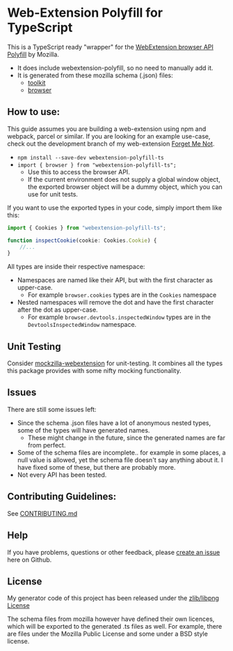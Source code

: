 # Web-Extension Polyfill for TypeScript

This is a TypeScript ready "wrapper" for the [WebExtension browser API Polyfill](https://github.com/mozilla/webextension-polyfill) by Mozilla.
* It does include webextension-polyfill, so no need to manually add it.
* It is generated from these mozilla schema (.json) files:
  * [toolkit](https://hg.mozilla.org/integration/autoland/raw-file/tip/toolkit/components/extensions/schemas/)
  * [browser](https://hg.mozilla.org/integration/autoland/raw-file/tip/browser/components/extensions/schemas/)

## How to use:
This guide assumes you are building a web-extension using npm and webpack, parcel or similar.
If you are looking for an example use-case, check out the development branch of my web-extension [Forget Me Not](https://github.com/lusito/forget-me-not/tree/develop).

* `npm install --save-dev webextension-polyfill-ts`
* `import { browser } from "webextension-polyfill-ts";`
  * Use this to access the browser API.
  * If the current environment does not supply a global window object, the exported browser object will be a dummy object, which you can use for unit tests.

If you want to use the exported types in your code, simply import them like this:
```typescript
import { Cookies } from "webextension-polyfill-ts";

function inspectCookie(cookie: Cookies.Cookie) {
    //...
}
```

All types are inside their respective namespace:
* Namespaces are named like their API, but with the first character as upper-case.
  * For example `browser.cookies` types are in the `Cookies` namespace
* Nested namespaces will remove the dot and have the first character after the dot as upper-case.
  * For example `browser.devtools.inspectedWindow` types are in the `DevtoolsInspectedWindow` namespace.

## Unit Testing
Consider [mockzilla-webextension](https://lusito.github.io/mockzilla-webextension/) for unit-testing. It combines all the types this package provides with some nifty mocking functionality.

## Issues
There are still some issues left:
* Since the schema .json files have a lot of anonymous nested types, some of the types will have generated names.
  * These might change in the future, since the generated names are far from perfect.
* Some of the schema files are incomplete.. for example in some places, a null value is allowed, yet the schema file doesn't say anything about it. I have fixed some of these, but there are probably more.
* Not every API has been tested.

## Contributing Guidelines:

See [CONTRIBUTING.md](CONTRIBUTING.md)

## Help
If you have problems, questions or other feedback, please [create an issue](https://github.com/Lusito/webextension-polyfill-ts/issues) here on Github.

## License
My generator code of this project has been released under the [zlib/libpng License](https://github.com/Lusito/webextension-polyfill-ts/blob/master/LICENSE)

The schema files from mozilla however have defined their own licences, which will be exported to the generated .ts files as well.
For example, there are files under the Mozilla Public License and some under a BSD style license.
